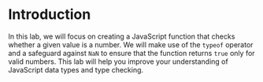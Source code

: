 # Introduction

In this lab, we will focus on creating a JavaScript function that checks whether a given value is a number. We will make use of the `typeof` operator and a safeguard against `NaN` to ensure that the function returns `true` only for valid numbers. This lab will help you improve your understanding of JavaScript data types and type checking.
